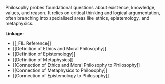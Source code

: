 Philosophy probes foundational questions about existence, knowledge, values, and reason. It relies on critical thinking and logical argumentation, often branching into specialised areas like ethics, epistemology, and metaphysics.

**Linkage:**
- [[_FIL Reference]]
- [[Definition of Ethics and Moral Philosophy]]
- [[Definition of Epistemology]]
- [[Definition of Metaphysics]]
- [[Connection of Ethics and Moral Philosophy to Philosophy]]
- [[Connection of Metaphysics to Philosophy]]
- [[Connection of Epistemology to Philosophy]]